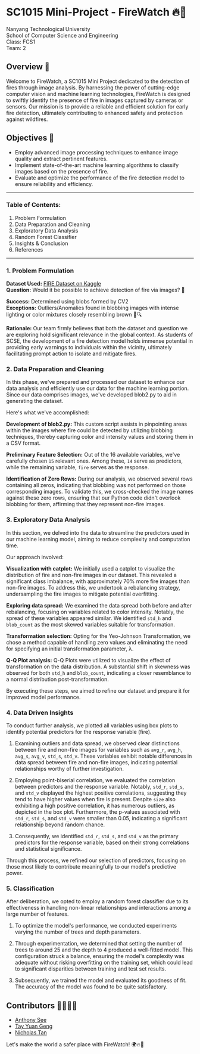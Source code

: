# SC1015 Mini-Project - FireWatch 🔥👀

Nanyang Technological University \
School of Computer Science and Engineering \
Class: FCS1 \
Team: 2

## Overview 🧐

Welcome to FireWatch, a SC1015 Mini Project dedicated to the detection of fires through image analysis. By harnessing the power of cutting-edge computer vision and machine learning technologies, FireWatch is designed to swiftly identify the presence of fire in images captured by cameras or sensors. Our mission is to provide a reliable and efficient solution for early fire detection, ultimately contributing to enhanced safety and protection against wildfires.

## Objectives 🎯

- Employ advanced image processing techniques to enhance image quality and extract pertinent features.
- Implement state-of-the-art machine learning algorithms to classify images based on the presence of fire.
- Evaluate and optimize the performance of the fire detection model to ensure reliability and efficiency.

---
### Table of Contents:
1. Problem Formulation
2. Data Preparation and Cleaning
3. Exploratory Data Analysis
4. Random Forest Classifier
5. Insights & Conclusion
6. References
---

### 1. Problem Formulation

**Dataset Used:** [FIRE Dataset on Kaggle](https://www.kaggle.com/datasets/phylake1337/fire-dataset) \
**Question:** Would it be possible to achieve detection of fire via images? 🤔

**Success:** Determined using blobs formed by CV2 \
**Exceptions:** Outliers/Anomalies found in blobbing images with intense lighting or color mixtures closely resembling brown 🚨🔍

**Rationale:** Our team firmly believes that both the dataset and question we are exploring hold significant relevance in the global context. As students of SCSE, the development of a fire detection model holds immense potential in providing early warnings to individuals within the vicinity, ultimately facilitating prompt action to isolate and mitigate fires. 


### 2. Data Preparation and Cleaning

In this phase, we've prepared and processed our dataset to enhance our data analysis and efficiently use our data for the machine learning portion. Since our data comprises images, we've developed blob2.py to aid in generating the dataset.

Here's what we've accomplished:

<b>Development of blob2.py:</b> This custom script assists in pinpointing areas within the images where fire could be detected by utilizing blobbing techniques, thereby capturing color and intensity values and storing them in a CSV format.

<b>Preliminary Feature Selection:</b> Out of the 16 available variables, we've carefully chosen `15` relevant ones. Among these, `14` serve as predictors, while the remaining variable, `fire` serves as the response.

<b>Identification of Zero Rows:</b> During our analysis, we observed several rows containing all zeros, indicating that blobbing was not performed on those corresponding images. To validate this, we cross-checked the image names against these zero rows, ensuring that our Python code didn't overlook blobbing for them, affirming that they represent non-fire images.


### 3. Exploratory Data Analysis

In this section, we delved into the data to streamline the predictors used in our machine learning model, aiming to reduce complexity and computation time.

Our approach involved:

<b>Visualization with catplot:</b> We initially used a catplot to visualize the distribution of fire and non-fire images in our dataset. This revealed a significant class imbalance, with approximately 70% more fire images than non-fire images. To address this, we undertook a rebalancing strategy, undersampling the fire images to mitigate potential overfitting.

<b>Exploring data spread:</b> We examined the data spread both before and after rebalancing, focusing on variables related to color intensity. Notably, the spread of these variables appeared similar. We identified `std_h` and `blob_count` as the most skewed variables suitable for transformation.

<b>Transformation selection:</b> Opting for the Yeo-Johnson Transformation, we chose a method capable of handling zero values and eliminating the need for specifying an initial transformation parameter, λ.

<b>Q-Q Plot analysis:</b> Q-Q Plots were utilized to visualize the effect of transformation on the data distribution. A substantial shift in skewness was observed for both `std_h` and `blob_count`, indicating a closer resemblance to a normal distribution post-transformation.

By executing these steps, we aimed to refine our dataset and prepare it for improved model performance.

### 4. Data Driven Insights

To conduct further analysis, we plotted all variables using box plots to identify potential predictors for the response variable (fire).

1. Examining outliers and data spread, we observed clear distinctions between fire and non-fire images for variables such as `avg_r`, `avg_h`, `avg_s`, `avg_v`, `std_s`, `std_v`. These variables exhibit notable differences in data spread between fire and non-fire images, indicating potential relationships worthy of further investigation.

2. Employing point-biserial correlation, we evaluated the correlation between predictors and the response variable. Notably, `std_r`, `std_s`, and `std_v` displayed the highest positive correlations, suggesting they tend to have higher values when fire is present. Despite `size` also exhibiting a high positive correlation, it has numerous outliers, as depicted in the box plot. Furthermore, the p-values associated with `std_r`, `std_s`, and `std_v` were smaller than 0.05, indicating a significant relationship beyond random chance.

3. Consequently, we identified `std_r`, `std_s`, and `std_v` as the primary predictors for the response variable, based on their strong correlations and statistical significance.

Through this process, we refined our selection of predictors, focusing on those most likely to contribute meaningfully to our model's predictive power.

### 5. Classification

After deliberation, we opted to employ a random forest classifier due to its effectiveness in handling non-linear relationships and interactions among a large number of features.

1. To optimize the model's performance, we conducted experiments varying the number of trees and depth parameters.

2. Through experimentation, we determined that setting the number of trees to around 25 and the depth to 4 produced a well-fitted model. This configuration struck a balance, ensuring the model's complexity was adequate without risking overfitting on the training set, which could lead to significant disparities between training and test set results.

3. Subsequently, we trained the model and evaluated its goodness of fit. The accuracy of the model was found to be quite satisfactory.



## Contributors 👩‍💻👨‍💻

- [Anthony See](https://github.com/slightly-unrelated)
- [Tay Yuan Geng](https://github.com/TayYuanGeng)
- [Nicholas Tan](https://github.com/nichtyq)

Let's make the world a safer place with FireWatch! 🌍🔥🚀
